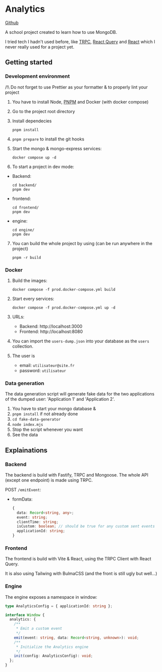# Analytics

[Github](https://github.com/Vahelnir/analytics)

A school project created to learn how to use MongoDB.

I tried tech I hadn't used before, like [TRPC](https://github.com/trpc/trpc), [React Query](https://github.com/TanStack/query) and [React](https://github.com/facebook/react/) which I never really used for a project yet.

## Getting started

### Development environment

/!\ Do not forget to use Prettier as your formatter & to properly lint your project

1. You have to install Node, [PNPM](https://pnpm.io/installation) and Docker (with docker compose)
2. Go to the project root directory
3. Install dependecies

   ```shell
   pnpm install
   ```

4. `pnpm prepare` to install the git hooks
5. Start the mongo & mongo-express services:

   ```shell
   docker compose up -d
   ```

6. To start a project in dev mode:

- Backend:

  ```shell
  cd backend/
  pnpm dev
  ```

- frontend:

  ```shell
  cd frontend/
  pnpm dev
  ```

- engine:

  ```shell
  cd engine/
  pnpm dev
  ```

7. You can build the whole project by using (can be run anywhere in the project)

   ```shell
   pnpm -r build
   ```

### Docker

1. Build the images:

   ```shell
   docker compose -f prod.docker-compose.yml build
   ```

2. Start every services:

   ```shell
   docker compose -f prod.docker-compose.yml up -d
   ```

3. URLs:
   - Backend: http://localhost:3000
   - Frontend: http://localhost:8080
4. You can import the `users-dump.json` into your database as the `users` collection.
5. The user is
   - email: `utilisateur@site.fr`
   - password: `utilisateur`

### Data generation

The data generation script will generate fake data for the two applications of the dumped user: 'Application 1' and
'Application 2'.

1. You have to start your mongo database &
2. `pnpm install` if not already done
3. `cd fake-data-generator`
4. `node index.mjs`
5. Stop the script whenever you want
6. See the data

## Explainations

### Backend

The backend is build with Fastify, TRPC and Mongoose.
The whole API (except one endpoint) is made using TRPC.

POST `/emitEvent`:

- formData:
  ```ts
  {
    data: Record<string, any>;
    event: string;
    clientTime: string;
    isCustom: boolean; // should be true for any custom sent events
    applicationId: string;
  }
  ```

### Frontend

The frontend is build with Vite & React, using the TRPC Client with React Query.

It is also using Tailwing with BulmaCSS (and the front is
still ugly but well...)

### Engine

The engine exposes a namespace in window:

```ts
type AnalyticsConfig = { applicationId: string };

interface Window {
  analytics: {
    /**
     * Emit a custom event
     */
    emit(event: string, data: Record<string, unknown>): void;
    /**
     * Initialize the Analytics engine
     */
    init(config: AnalyticsConfig): void;
  };
}
```
